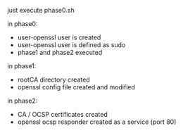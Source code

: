 just execute phase0.sh

in phase0:
- user-openssl user is created
- user-openssl user is defined as sudo
- phase1 and phase2 executed

in phase1:
- rootCA directory created
- openssl config file created and modified

in phase2:
- CA / OCSP certificates created
- openssl ocsp responder created as a service (port 80)
